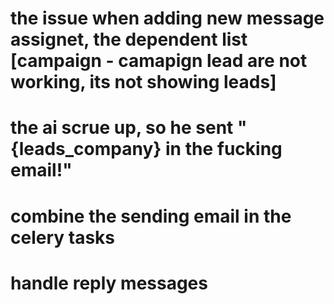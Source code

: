 # the issue when adding new message assignet, the dependent list [campaign - camapign lead are not working, its not showing leads]

# the ai scrue up, so he sent "{leads_company} in the fucking email!"

# combine the sending email in the celery tasks

# handle reply messages